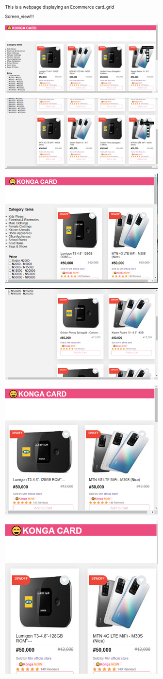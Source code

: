  This is a webpage displaying an Ecommerce card_grid
 
 Screen_view!!!

![CHEESE!](image1/card1.png)

![CHEESE!](image1/card2.png)

![CHEESE!](image1/card3_1024px.png)

![CHEESE!](image1/card4_768px.png)

![CHEESE!](image1/card5.png)

![CHEESE!](image1/card6.png)

